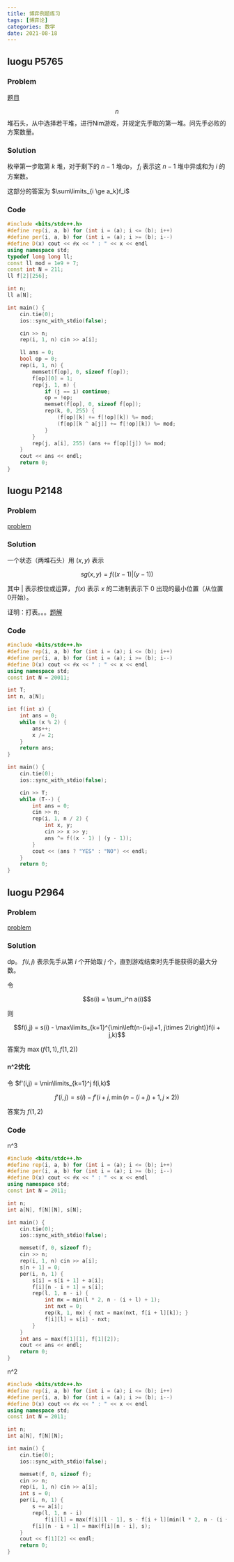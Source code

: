 ```yaml
---
title: 博弈例题练习
tags: [博弈论]
categories: 数学
date: 2021-08-18
---
```


## luogu P5765

### Problem

[题目](https://www.luogu.com.cn/problem/P5675)

 $$n$$ 堆石头，从中选择若干堆，进行Nim游戏，并规定先手取的第一堆。问先手必败的方案数量。

### Solution

枚举第一步取第 $k$ 堆，对于剩下的 $n-1$ 堆dp， $f_{i}$ 表示这 $n-1$ 堆中异或和为 $i$ 的方案数。

这部分的答案为 $\sum\limits_{i \ge a_k}f_i$ 

### Code

```cpp
#include <bits/stdc++.h>
#define rep(i, a, b) for (int i = (a); i <= (b); i++)
#define per(i, a, b) for (int i = (a); i >= (b); i--)
#define D(x) cout << #x << " : " << x << endl
using namespace std;
typedef long long ll;
const ll mod = 1e9 + 7;
const int N = 211;
ll f[2][256];

int n;
ll a[N];

int main() {
    cin.tie(0);
    ios::sync_with_stdio(false);

    cin >> n;
    rep(i, 1, n) cin >> a[i];

    ll ans = 0;
    bool op = 0;
    rep(i, 1, n) {
        memset(f[op], 0, sizeof f[op]);
        f[op][0] = 1;
        rep(j, 1, n) {
            if (j == i) continue;
            op = !op;
            memset(f[op], 0, sizeof f[op]);
            rep(k, 0, 255) {
                (f[op][k] += f[!op][k]) %= mod;
                (f[op][k ^ a[j]] += f[!op][k]) %= mod;
            }
        }
        rep(j, a[i], 255) (ans += f[op][j]) %= mod;
    }
    cout << ans << endl;
    return 0;
}
```

## luogu P2148

### Problem

[problem](https://www.luogu.com.cn/problem/P2148)

### Solution

一个状态（两堆石头）用 $(x,y)$ 表示

 $$sg(x,y) = f((x-1)| (y-1))$$ 

其中 $|$ 表示按位或运算， $f(x)$ 表示 $x$ 的二进制表示下 $0$ 出现的最小位置（从位置0开始）。

证明：打表。。。[题解](https://www.luogu.com.cn/blog/Sooke/solution-p2148)

### Code

```cpp
#include <bits/stdc++.h>
#define rep(i, a, b) for (int i = (a); i <= (b); i++)
#define per(i, a, b) for (int i = (a); i >= (b); i--)
#define D(x) cout << #x << " : " << x << endl
using namespace std;
const int N = 20011;

int T;
int n, a[N];

int f(int x) {
    int ans = 0;
    while (x % 2) {
        ans++;
        x /= 2;
    }
    return ans;
}

int main() {
    cin.tie(0);
    ios::sync_with_stdio(false);

    cin >> T;
    while (T--) {
        int ans = 0;
        cin >> n;
        rep(i, 1, n / 2) {
            int x, y;
            cin >> x >> y;
            ans ^= f((x - 1) | (y - 1));
        }
        cout << (ans ? "YES" : "NO") << endl;
    }
    return 0;
}
```



## luogu P2964

### Problem

[problem](https://www.luogu.com.cn/problem/P2964)

### Solution

dp。 $f(i,j)$ 表示先手从第 $i$ 个开始取 $j$ 个，直到游戏结束时先手能获得的最大分数。

令

 $$s(i) = \sum_i^n a(i)$$ 

则

 $$f(i,j) = s(i) - \max\limits_{k=1}^{\min\left(n-(i+j)+1, j\times 2\right)}f(i + j,k)$$ 

答案为 $\max(f(1,1), f(1,2))$ 

#### n^2优化

令 $f'(i,j) = \min\limits_{k=1}^j f(i,k)$ 

 $$f'(i,j) = s(i) - f'\left(i + j,\min\left(n-(i+j)+1, j\times 2\right)\right)$$ 

答案为 $f(1,2)$ 

### Code

n^3

```cpp
#include <bits/stdc++.h>
#define rep(i, a, b) for (int i = (a); i <= (b); i++)
#define per(i, a, b) for (int i = (a); i >= (b); i--)
#define D(x) cout << #x << " : " << x << endl
using namespace std;
const int N = 2011;

int n;
int a[N], f[N][N], s[N];

int main() {
    cin.tie(0);
    ios::sync_with_stdio(false);

    memset(f, 0, sizeof f);
    cin >> n;
    rep(i, 1, n) cin >> a[i];
    s[n + 1] = 0;
    per(i, n, 1) {
        s[i] = s[i + 1] + a[i];
        f[i][n - i + 1] = s[i];
        rep(l, 1, n - i) {
            int mx = min(l * 2, n - (i + l) + 1);
            int nxt = 0;
            rep(k, 1, mx) { nxt = max(nxt, f[i + l][k]); }
            f[i][l] = s[i] - nxt;
        }
    }
    int ans = max(f[1][1], f[1][2]);
    cout << ans << endl;
    return 0;
}
```
n^2

```cpp
#include <bits/stdc++.h>
#define rep(i, a, b) for (int i = (a); i <= (b); i++)
#define per(i, a, b) for (int i = (a); i >= (b); i--)
#define D(x) cout << #x << " : " << x << endl
using namespace std;
const int N = 2011;

int n;
int a[N], f[N][N];

int main() {
    cin.tie(0);
    ios::sync_with_stdio(false);

    memset(f, 0, sizeof f);
    cin >> n;
    rep(i, 1, n) cin >> a[i];
    int s = 0;
    per(i, n, 1) {
        s += a[i];
        rep(l, 1, n - i) 
            f[i][l] = max(f[i][l - 1], s - f[i + l][min(l * 2, n - (i + l) + 1)]);
        f[i][n - i + 1] = max(f[i][n - i], s);
    }
    cout << f[1][2] << endl;
    return 0;
}
```
